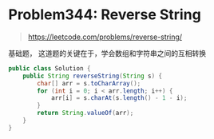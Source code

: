 # Problem344: Reverse String


> https://leetcode.com/problems/reverse-string/

基础题， 这道题的关键在于，学会数组和字符串之间的互相转换

```java
public class Solution {
	public String reverseString(String s) {
		char[] arr = s.toCharArray();
		for (int i = 0; i < arr.length; i++) {
			arr[i] = s.charAt(s.length() - 1 - i);
		}
		return String.valueOf(arr);
	}
}
```